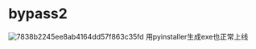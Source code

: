 # bypass2

![7838b2245ee8ab4164dd57f863c35fd](https://user-images.githubusercontent.com/46450756/212232079-88b2f88c-e5fa-4b56-8ce5-3a89f5acda78.png)
用pyinstaller生成exe也正常上线
